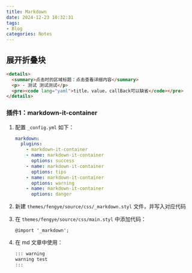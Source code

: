 ```yaml
---
title: Markdown
date: 2024-12-23 10:32:31
tags: 
- Blog
categories: Notes
---
```



## 展开折叠块
```html
<details>
  <summary>点击时的区域标题：点击查看详细内容</summary>
  <p> - 测试 测试测试</p>
  <pre><code lang="yaml">title，value，callBack可以缺省</code></pre>
</details>
```

### 插件1：markdown-it-container

1. 配置 `_config.yml` 如下：
    ```yaml
    markdown:
      plugins:
        - markdown-it-container
        - name: markdown-it-container
          options: success
        - name: markdown-it-container
          options: tips
        - name: markdown-it-container
          options: warning
        - name: markdown-it-container
          options: danger
    ```
2. 新建 `themes/fengye/source/css/_markdown.styl` 文件，并写入对应代码

3. 在 `themes/fengye/source/css/main.styl` 中添加代码：
    ```stylus
    @import '_markdown';
    ```

4. 在 md 文章中使用：
    ```markdown
    ::: warning
    warning test
    :::
    ```

